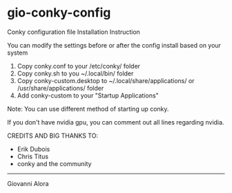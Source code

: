 # gio-conky-config
Conky configuration file
Installation Instruction

You can modify the settings before or after the config install based on your system

1. Copy conky.conf to your /etc/conky/ folder
2. Copy conky.sh to you ~/.local/bin/ folder
3. Copy conky-custom.desktop to ~/.local/share/applications/ or /usr/share/applications/ folder
4. Add conky-custom to your "Startup Applications"

Note: You can use different method of starting up conky.

If you don't have nvidia gpu, you can comment out all lines regarding nvidia.

CREDITS AND BIG THANKS TO:
- Erik Dubois
- Chris Titus
- conky and the community


---
Giovanni Alora

